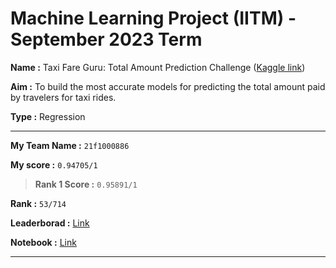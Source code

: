 # Machine Learning Project (IITM) - September 2023 Term
**Name :** Taxi Fare Guru: Total Amount Prediction Challenge ([Kaggle link]())

**Aim :** To build the most accurate models for predicting the total amount paid by travelers for taxi rides.

**Type :** Regression

---
**My Team Name :** `21f1000886`

**My score :** `0.94705/1`  
> **Rank 1 Score :** `0.95891/1`

**Rank :** `53/714`

**Leaderborad :** [Link](https://www.kaggle.com/competitions/taxi-fare-guru-total-amount-prediction-challenge/leaderboard)

**Notebook :** [Link](https://www.kaggle.com/code/iitm21f1000886/21f1000886-notebook-t32023)

---
